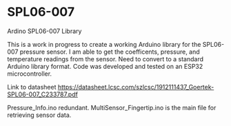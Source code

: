# SPL06-007
Ardino SPL06-007 Library

This is a work in progress to create a working Arduino library for the SPL06-007 pressure sensor. I am able to get the coefficents, pressure, and temperature readings from the sensor. Need to convert to a standard Arduino library format. Code was developed and tested on an ESP32 microcontroller.

Link to datasheet
https://datasheet.lcsc.com/szlcsc/1912111437_Goertek-SPL06-007_C233787.pdf

Pressure_Info.ino redundant.
MultiSensor_Fingertip.ino is the main file for retrieving sensor data.
